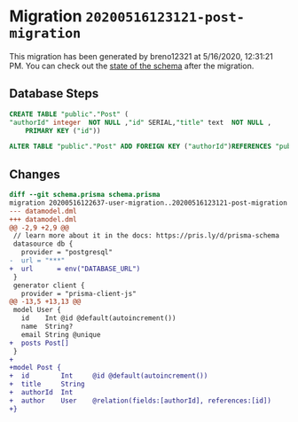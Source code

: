 # Migration `20200516123121-post-migration`

This migration has been generated by breno12321 at 5/16/2020, 12:31:21 PM.
You can check out the [state of the schema](./schema.prisma) after the migration.

## Database Steps

```sql
CREATE TABLE "public"."Post" (
"authorId" integer  NOT NULL ,"id" SERIAL,"title" text  NOT NULL ,
    PRIMARY KEY ("id"))

ALTER TABLE "public"."Post" ADD FOREIGN KEY ("authorId")REFERENCES "public"."User"("id") ON DELETE CASCADE  ON UPDATE CASCADE
```

## Changes

```diff
diff --git schema.prisma schema.prisma
migration 20200516122637-user-migration..20200516123121-post-migration
--- datamodel.dml
+++ datamodel.dml
@@ -2,9 +2,9 @@
 // learn more about it in the docs: https://pris.ly/d/prisma-schema
 datasource db {
   provider = "postgresql"
-  url = "***"
+  url      = env("DATABASE_URL")
 }
 generator client {
   provider = "prisma-client-js"
@@ -13,5 +13,13 @@
 model User {
   id    Int @id @default(autoincrement())
   name  String?
   email String @unique
+  posts Post[]
 }
+
+model Post {
+  id        Int     @id @default(autoincrement())
+  title     String
+  authorId  Int
+  author    User    @relation(fields:[authorId], references:[id])
+}
```


